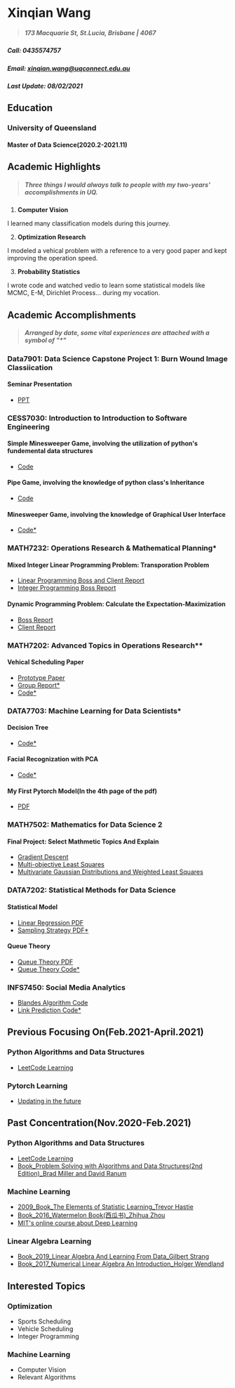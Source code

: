 # Xinqian Wang
> ##### 173 Macquarie St, St.Lucia, Brisbane | 4067
##### Call: 0435574757
##### Email: xinqian.wang@uqconnect.edu.au
##### Last Update: 08/02/2021


## Education
### University of Queensland
#### Master of Data Science(2020.2-2021.11)
## Academic Highlights
> ##### Three things I would always talk to people with my two-years' accomplishments in UQ.
1. **Computer Vision**

  I learned many classification models during this journey.
  
2. **Optimization Research**
  
  I modeled a vehical problem with a reference to a very good paper and kept improving the operation speed.
  
3. **Probability Statistics**
  
  I wrote code and watched vedio to learn some statistical models like MCMC, E-M, Dirichlet Process... during my vocation.
## Academic Accomplishments
> ##### Arranged by date, some vital experiences are attached with a symbol of "*"


### Data7901: Data Science Capstone Project 1: Burn Wound Image Classiication
#### Seminar Presentation
  -  [PPT](https://github.com/Wangxinqian/Andy-s-Learning-SpaCE/blob/main/DATA7901/Presentation/DATA7901_Seminar_4565489_Xinqian%20Wang.pdf)
### CESS7030: Introduction to Introduction to Software Engineering
#### Simple Minesweeper Game, involving the utilization of python's fundemental data structures
  -  [Code](https://github.com/Wangxinqian/Andy-s-Learning-SpaCE/blob/main/CESS7030/Simple%20Minesweeper%20Game/a1.py)
#### Pipe Game, involving the knowledge of python class's Inheritance
  -  [Code](https://github.com/Wangxinqian/Andy-s-Learning-SpaCE/blob/main/CESS7030/Pipe%20Game/a2.py)
#### Minesweeper Game, involving the knowledge of Graphical User Interface
  -  [Code*](https://github.com/Wangxinqian/Andy-s-Learning-SpaCE/blob/main/CESS7030/Minesweeper%20Game/a3_FinalVersion.py)
### MATH7232: Operations Research & Mathematical Planning*
#### Mixed Integer Linear Programming Problem: Transporation Problem
  -  [Linear Programming Boss and Client Report](Math7232/ReportByXinqianWang.pdf)
  -  [Integer Programming Boss Report](Math7232/PacficParadise_communication9.pdf)
#### Dynamic Programming Problem: Calculate the Expectation-Maximization
  -  [Boss Report](Math7232/a3_BossReport.pdf)
  -  [Client Report](Math7232/a3_ClientReport.pdf)
### MATH7202: Advanced Topics in Operations Research**
#### Vehical Scheduling Paper 
  -  [Prototype Paper](https://github.com/Wangxinqian/Andy-s-Learning-SpaCE/blob/main/Math7202/Group%20paper_The%20Vehicle%20Scheduling%20Problem%20for%20Fleets%20with%20Alternative-Fuel%20Vehicles.pdf)
  -  [Group Report*](Math7202/Math7202_Vehicle_Scheduling_Report.pdf)
  -  [Code*](Math7202/Code)
### DATA7703: Machine Learning for Data Scientists*
#### Decision Tree
  -  [Code*](Data7703/XinqianWang_s4565489_A1_ML/Data7703_A1.py)
#### Facial Recognization with PCA
  -  [Code*](Data7703/XinqianWang_s4565489_A2_ML/A2.ipynb)
#### My First Pytorch Model(In the 4th page of the pdf)
  -  [PDF](https://github.com/Wangxinqian/Andy-s-Learning-SpaCE/blob/main/Data7703/XinqianWang_4565489_a4_My%20First%20Pytorch%20Model.pdf)
### MATH7502: Mathematics for Data Science 2
#### Final Project: Select Mathmetic Topics And Explain
  -  [Gradient Descent](Math7502/Xinqian_Wang_s4565489-Project_Topic11.pdf)
  -  [Multi-objective Least Squares](Math7502/Xinqian_Wang_s4565489-Project_Topic5.pdf)
  -  [Multivariate Gaussian Distributions and Weighted Least Squares](Math7502/Xinqian_Wang_s4565489-Project_Topic11.pdf)
### DATA7202: Statistical Methods for Data Science
#### Statistical Model
  -  [Linear Regression PDF](DATA7202/DATA7202_A1/DATA7202_A1_s4565489_XinqianWang.pdf)
  -  [Sampling Strategy PDF*](DATA7202/DATA7202_A2/DATA7202_A2_s4565489_XinqianWang.pdf)
#### Queue Theory
  -  [Queue Theory      PDF](DATA7202/DATA7202_A4/Data7202_A4_s4565489_XinqianWang.pdf)
  -  [Queue Theory     Code*](DATA7202/DATA7202_A4/Data7202_A4_s4565489_XinqianWang.ipynb)
### INFS7450: Social Media Analytics
  -  [Blandes Algorithm Code](INFS7450/Project_1/45654897.py)
  -  [Link Prediction   Code*](INFS7450/Project_2/45654897.ipynb)


## Previous Focusing On(Feb.2021-April.2021)
### Python Algorithms and Data Structures
   -  [LeetCode Learning](/LeetCode)
### Pytorch Learning
   -  [Updating in the future](https://github.com/Wangxinqian/Andy-s-Learning-SpaCE/tree/main/Pytorch%20Learning)
## Past Concentration(Nov.2020-Feb.2021)
### Python Algorithms and Data Structures
   -  [LeetCode Learning](/LeetCode)
   -  [Book_Problem Solving with Algorithms and Data Structures(2nd Edition)_Brad Miller and David Ranum](https://runestone.academy/runestone/books/published/pythonds/index.html)
### Machine Learning
   -  [2009_Book_The Elements of Statistic Learning_Trevor Hastie](https://web.stanford.edu/~hastie/ElemStatLearn/)
   -  [Book_2016_Watermelon Book(西瓜书)_Zhihua Zhou](https://www.amazon.com/Machine-Learning-Chinese-Zhou-Zhihua/dp/7302423288)
   -  [MIT's online course about Deep Learning](http://introtodeeplearning.com/)
### Linear Algebra Learning
   -  [Book_2019_Linear Algebra And Learning From Data_Gilbert Strang](https://math.mit.edu/~gs/learningfromdata/)
   -  [Book_2017_Numerical Linear Algebra An Introduction_Holger Wendland](https://books.google.com.au/books/about/Numerical_Linear_Algebra.html?id=4-k4DwAAQBAJ&redir_esc=y)



## Interested Topics
### Optimization
   -  Sports Scheduling
   -  Vehicle Scheduling
   -  Integer Programming
### Machine Learning
   -  Computer Vision
   -  Relevant Algorithms
